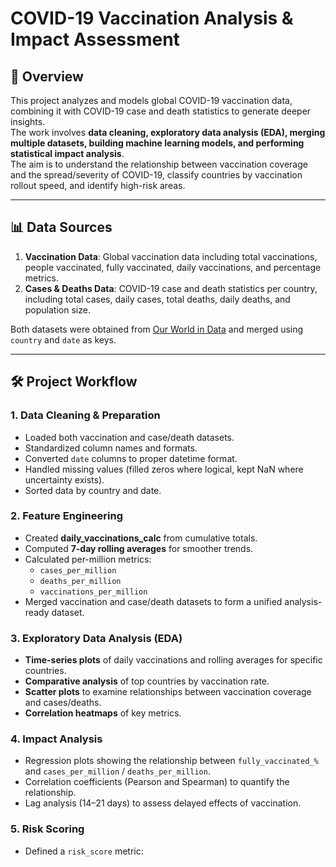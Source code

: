 # COVID-19 Vaccination Analysis & Impact Assessment

## 📌 Overview
This project analyzes and models global COVID-19 vaccination data, combining it with COVID-19 case and death statistics to generate deeper insights.  
The work involves **data cleaning, exploratory data analysis (EDA), merging multiple datasets, building machine learning models, and performing statistical impact analysis**.  
The aim is to understand the relationship between vaccination coverage and the spread/severity of COVID-19, classify countries by vaccination rollout speed, and identify high-risk areas.

---

## 📊 Data Sources
1. **Vaccination Data**: Global vaccination data including total vaccinations, people vaccinated, fully vaccinated, daily vaccinations, and percentage metrics.
2. **Cases & Deaths Data**: COVID-19 case and death statistics per country, including total cases, daily cases, total deaths, daily deaths, and population size.

Both datasets were obtained from [Our World in Data](https://ourworldindata.org/) and merged using `country` and `date` as keys.

---

## 🛠 Project Workflow

### 1. **Data Cleaning & Preparation**
- Loaded both vaccination and case/death datasets.
- Standardized column names and formats.
- Converted `date` columns to proper datetime format.
- Handled missing values (filled zeros where logical, kept NaN where uncertainty exists).
- Sorted data by country and date.

### 2. **Feature Engineering**
- Created **daily_vaccinations_calc** from cumulative totals.
- Computed **7-day rolling averages** for smoother trends.
- Calculated per-million metrics:
  - `cases_per_million`
  - `deaths_per_million`
  - `vaccinations_per_million`
- Merged vaccination and case/death datasets to form a unified analysis-ready dataset.

### 3. **Exploratory Data Analysis (EDA)**
- **Time-series plots** of daily vaccinations and rolling averages for specific countries.
- **Comparative analysis** of top countries by vaccination rate.
- **Scatter plots** to examine relationships between vaccination coverage and cases/deaths.
- **Correlation heatmaps** of key metrics.

### 4. **Impact Analysis**
- Regression plots showing the relationship between `fully_vaccinated_%` and `cases_per_million` / `deaths_per_million`.
- Correlation coefficients (Pearson and Spearman) to quantify the relationship.
- Lag analysis (14–21 days) to assess delayed effects of vaccination.

### 5. **Risk Scoring**
- Defined a `risk_score` metric:
